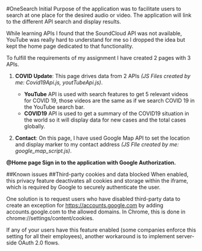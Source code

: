 #OneSearch
Initial Purpose of the application was to facilitate users to search at one place for the desired audio or video. The application will link to the different API search and display results.

While learning APIs I found that the SoundCloud API was not available, YouTube was really hard to understand for me so I dropped the idea but kept the home page dedicated to that functionality.

To fulfill the requirements of my assignment I have created 2 pages with 3 APIs.

1. **COVID Update**: This page drives data from 2 APIs _(JS Files created by me: Covid19Api.js, youtTubeApi.js)_.

   - **YouTube** API is used with search features to get 5 relevant videos for COVID 19, those videos are the same as if we search COVID 19 in the YouTube search bar.
   - **COVID19** API is used to get a summary of the COVID19 situation in the world so it will display data for new cases and the total cases globally.

2. **Contact**: On this page, I have used Google Map API to set the location and display marker to my contact address _(JS FIle created by me: google_map_script.js)_.

**@Home page Sign in to the application with Google Authorization.**

##Known issues
##Third-party cookies and data blocked
When enabled, this privacy feature deactivates all cookies and storage within the iframe, which is required by Google to securely authenticate the user.

One solution is to request users who have disabled third-party data to create an exception for https://accounts.google.com by adding accounts.google.com to the allowed domains. In Chrome, this is done in chrome://settings/content/cookies.

If any of your users have this feature enabled (some companies enforce this setting for all their employees), another workaround is to implement server-side OAuth 2.0 flows.
